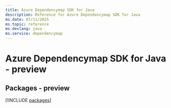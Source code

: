 ```yaml
---
title: Azure Dependencymap SDK for Java
description: Reference for Azure Dependencymap SDK for Java
ms.date: 07/11/2025
ms.topic: reference
ms.devlang: java
ms.service: dependencymap
---
```

# Azure Dependencymap SDK for Java - preview
## Packages - preview
[!INCLUDE [packages](dependencymap-index.md)]